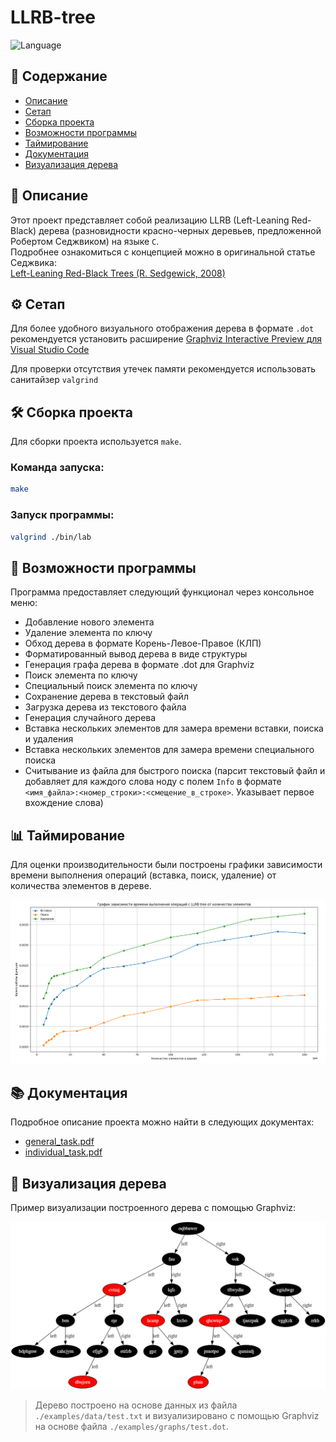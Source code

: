 # LLRB-tree
![Language](https://img.shields.io/badge/language-C-brightgreen)
## 📑 Содержание

- [Описание](#-описание)
- [Сетап](#-сетап)
- [Сборка проекта](#-сборка-проекта)
- [Возможности программы](#-возможности-программы)
- [Таймирование](#-таймирование)
- [Документация](#-документация)
- [Визуализация дерева](#-визуализация-дерева)

## 📖 Описание

Этот проект представляет собой реализацию LLRB (Left-Leaning Red-Black) дерева (разновидности красно-черных деревьев, предложенной Робертом Седжвиком) на языке `C`.  
Подробнее ознакомиться с концепцией можно в оригинальной статье Седжвика:  
[Left-Leaning Red-Black Trees (R. Sedgewick, 2008)](https://sedgewick.io/wp-content/themes/sedgewick/papers/2008LLRB.pdf)

## ⚙️ Сетап

Для более удобного визуального отображения дерева в формате `.dot` рекомендуется установить расширение 
[Graphviz Interactive Preview для Visual Studio Code](https://marketplace.visualstudio.com/items/?itemName=tintinweb.graphviz-interactive-preview)

Для проверки отсутствия утечек памяти рекомендуется использовать санитайзер `valgrind`

## 🛠️ Сборка проекта

Для сборки проекта используется `make`.

### Команда запуска:

```bash
make
```
### Запуск программы:

```bash
valgrind ./bin/lab
```

## 🧩 Возможности программы
Программа предоставляет следующий функционал через консольное меню:
- Добавление нового элемента
- Удаление элемента по ключу
- Обход дерева в формате Корень-Левое-Правое (КЛП)
- Форматированный вывод дерева в виде структуры
- Генерация графа дерева в формате .dot для Graphviz
- Поиск элемента по ключу
- Специальный поиск элемента по ключу
- Сохранение дерева в текстовый файл
- Загрузка дерева из текстового файла
- Генерация случайного дерева
- Вставка нескольких элементов для замера времени вставки, поиска и удаления
- Вставка нескольких элементов для замера времени специального поиска
- Считывание из файла для быстрого поиска (парсит текстовый файл и добавляет для каждого слова ноду с полем `Info` в формате `<имя_файла>:<номер_строки>:<смещение_в_строке>`. Указывает первое вхождение слова)

## 📊 Таймирование
Для оценки производительности были построены графики зависимости времени выполнения операций (вставка, поиск, удаление) от количества элементов в дереве.

![График](./examples/graphs/LLRB_timing.png)

## 📚 Документация

Подробное описание проекта можно найти в следующих документах:
- [general_task.pdf](./docs/general_task.pdf)
- [individual_task.pdf](./docs/individual_task.pdf)

## 🌳 Визуализация дерева

Пример визуализации построенного дерева с помощью Graphviz:

![Пример дерева](./examples/graphs/LLRB_example.png)

> Дерево построено на основе данных из файла `./examples/data/test.txt` и визуализировано с помощью Graphviz на основе файла `./examples/graphs/test.dot`.